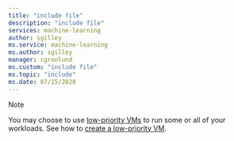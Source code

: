 ```yaml
---
title: "include file"
description: "include file"
services: machine-learning
author: sgilley
ms.service: machine-learning
ms.author: sgilley
manager: cgronlund
ms.custom: "include file"
ms.topic: "include"
ms.date: 07/15/2020
---
```


> [!NOTE]
> You may choose to use [low-priority VMs](../articles/machine-learning/concept-plan-manage-cost.md#low-pri-vm) to run some or all of your workloads. See how to [create a low-priority VM](../articles/machine-learning/how-to-set-up-training-targets.md#low-pri-vm).
